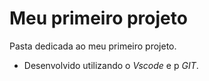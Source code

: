 # Meu primeiro projeto
Pasta dedicada ao meu primeiro projeto.
* Desenvolvido utilizando o _Vscode_ e p _GIT_.
